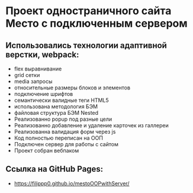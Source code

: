 # **Проект одностраничного сайта Место с подключенным сервером**
## Использовались технологии адаптивной верстки, webpack:
* flex выравнивание
* grid сетки
* media запросы
* относительные размеры блоков и элементов
* подключение шрифтов
* семантически валидные теги HTML5
* использована методология БЭМ
* файловая структура БЭМ Nested
* Реализованно popup под разные цели
* Реализованно добавление и удаление карточек из галлереи
* Реализованна валидация форм через js
* Код полностью переписан на ООП
* Подключен сервер для работы с сайтом
* Проект собран вебпаком

## Ссылка на GitHub Pages:
* https://filippp0.github.io/mestoOOPwithServer/
